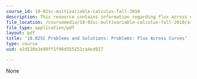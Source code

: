 ```yaml
---
course_id: 18-02sc-multivariable-calculus-fall-2010
description: This resource contains information regarding flux across curves.
file_location: /coursemedia/18-02sc-multivariable-calculus-fall-2010/a1d510a3e90ff1f96d555151ca4ed827_MIT18_02SC_pb_69_comb.pdf
file_type: application/pdf
layout: pdf
title: '18.02SC Problems and Solutions: Problems: Flux Across Curves'
type: course
uid: a1d510a3e90ff1f96d555151ca4ed827

---
```

None